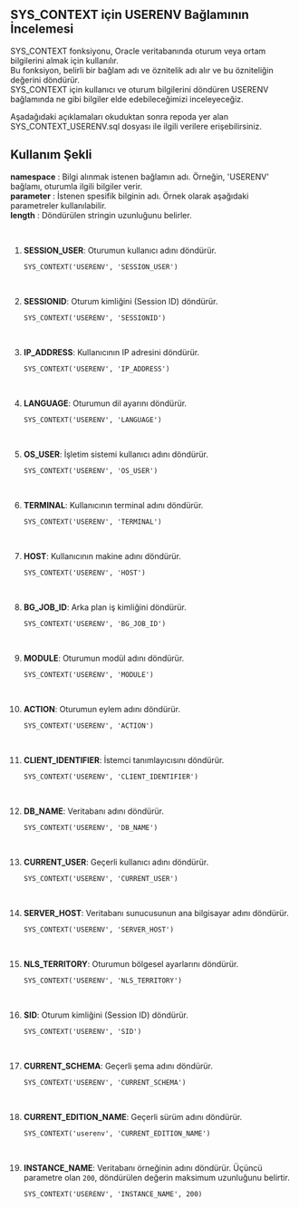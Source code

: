 ## SYS_CONTEXT için USERENV Bağlamının İncelemesi ##

SYS_CONTEXT fonksiyonu, Oracle veritabanında oturum veya ortam bilgilerini almak için kullanılır. <br>
Bu fonksiyon, belirli bir bağlam adı ve öznitelik adı alır ve bu özniteliğin değerini döndürür. <br>
SYS_CONTEXT için kullanıcı ve oturum bilgilerini döndüren USERENV bağlamında ne gibi bilgiler elde edebileceğimizi inceleyeceğiz. <br>

Aşadağıdaki açıklamaları okuduktan sonra repoda yer alan SYS_CONTEXT_USERENV.sql dosyası ile ilgili verilere erişebilirsiniz. <br>

## Kullanım Şekli
**namespace** : Bilgi alınmak istenen bağlamın adı. Örneğin, 'USERENV' bağlamı, oturumla ilgili bilgiler verir. <br>
**parameter** : İstenen spesifik bilginin adı. Örnek olarak aşağıdaki parametreler kullanılabilir. <br>
**length** : Döndürülen stringin uzunluğunu belirler. <br>

<br>

1. **SESSION_USER**: Oturumun kullanıcı adını döndürür.
   ```
   SYS_CONTEXT('USERENV', 'SESSION_USER')
   ```
   <br>
   
2. **SESSIONID**: Oturum kimliğini (Session ID) döndürür.
   ```
   SYS_CONTEXT('USERENV', 'SESSIONID')
   ```
   <br>
   
3. **IP_ADDRESS**: Kullanıcının IP adresini döndürür.
   ```
   SYS_CONTEXT('USERENV', 'IP_ADDRESS')
   ```
   <br>
   
4. **LANGUAGE**: Oturumun dil ayarını döndürür.
   ```
   SYS_CONTEXT('USERENV', 'LANGUAGE')
   ```
   <br>
   
5. **OS_USER**: İşletim sistemi kullanıcı adını döndürür.
   ```
   SYS_CONTEXT('USERENV', 'OS_USER')
   ```
   <br>
   
6. **TERMINAL**: Kullanıcının terminal adını döndürür.
   ```
   SYS_CONTEXT('USERENV', 'TERMINAL')
   ```
   <br>
   
7. **HOST**: Kullanıcının makine adını döndürür.
   ```
   SYS_CONTEXT('USERENV', 'HOST')
   ```
   <br>
   
8. **BG_JOB_ID**: Arka plan iş kimliğini döndürür.
   ```
   SYS_CONTEXT('USERENV', 'BG_JOB_ID')
   ```
   <br>
   
9. **MODULE**: Oturumun modül adını döndürür.
   ```
   SYS_CONTEXT('USERENV', 'MODULE')
   ```
   <br>
   
10. **ACTION**: Oturumun eylem adını döndürür.
    ```
    SYS_CONTEXT('USERENV', 'ACTION')
    ```
    <br>
    
11. **CLIENT_IDENTIFIER**: İstemci tanımlayıcısını döndürür.
    ```
    SYS_CONTEXT('USERENV', 'CLIENT_IDENTIFIER')
    ```
    <br>
    
12. **DB_NAME**: Veritabanı adını döndürür.
    ```
    SYS_CONTEXT('USERENV', 'DB_NAME')
    ```
    <br>
    
13. **CURRENT_USER**: Geçerli kullanıcı adını döndürür.
    ```
    SYS_CONTEXT('USERENV', 'CURRENT_USER')
    ```
    <br>
    
14. **SERVER_HOST**: Veritabanı sunucusunun ana bilgisayar adını döndürür.
    ```
    SYS_CONTEXT('USERENV', 'SERVER_HOST')
    ```
    <br>
    
15. **NLS_TERRITORY**: Oturumun bölgesel ayarlarını döndürür.
    ```
    SYS_CONTEXT('USERENV', 'NLS_TERRITORY')
    ```
    <br>
    
16. **SID**: Oturum kimliğini (Session ID) döndürür.
    ```
    SYS_CONTEXT('USERENV', 'SID')
    ```
    <br>
    
17. **CURRENT_SCHEMA**: Geçerli şema adını döndürür.
    ```
    SYS_CONTEXT('USERENV', 'CURRENT_SCHEMA')
    ```
    <br>
    
18. **CURRENT_EDITION_NAME**: Geçerli sürüm adını döndürür.
    ```
    SYS_CONTEXT('userenv', 'CURRENT_EDITION_NAME')
    ```
    <br>
    
19. **INSTANCE_NAME**: Veritabanı örneğinin adını döndürür. Üçüncü parametre olan `200`, döndürülen değerin maksimum uzunluğunu belirtir.
    ```
    SYS_CONTEXT('USERENV', 'INSTANCE_NAME', 200)
    ```
    <br>
